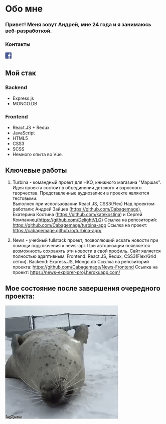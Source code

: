 # Обо мне
### Привет! Меня зовут Андрей, мне 24 года и я занимаюсь веб-разработкой.
### Контакты
<a href="facebook.com/Cabagemage" target="_blank"> <img src="facebook.png" /> </a>

## Мой стак
### Backend
- Express.js 
- MONGO.DB 
### Frontend
- React.JS + Redux
- JavaScript 
- HTML5 
- CSS3
- SCSS
- Немного опыта во Vue.

## Ключевые работы 
1. Turbina -  командный проект для НКО, книжного магазина "Маршак". Идея проекта состоит в объединении детского и взрослого творчества. 
Представленные аудиозаписи в проекте являются тестовыми.  
Выполнен при использовании React.JS, CSS3(Flex)
Над проектом работали: Андрей Зайцев (https://github.com/Cabagemage), Екатерина Костина (https://github.com/katekostina) и Сергей Компаниец(https://github.com/DelightVLG)
Ссылка на репозиторий: https://github.com/Cabagemage/turbina-app
Ссылка на проект: https://cabagemage.github.io/turbina-app/

2. News - учебный fullstack проект, позволяющий искать новости при помощи подключения к news-api. При авторизации появляется возможность сохранять эти новости в свой профиль. Сайт является полностью адаптивным.
Frontend: React.JS, Redux, CSS3(Flex/Grid сетки).
Backend: Express.JS, Mongo.db 
Ссылка на репозиторий проекта: https://github.com/Cabagemage/News-Frontend 
Ссылка на проект: https://news-explorer-proj.herokuapp.com/ 


#### 
## Мое состояние после завершения очередного проекта: 
![](tulen.gif)

<!--
**Cabagemage/Cabagemage** is a ✨ _special_ ✨ repository because its `README.md` (this file) appears on your GitHub profile.

Here are some ideas to get you started:

- 🔭 I’m currently working on ...
- 🌱 I’m currently learning ...
- 👯 I’m looking to collaborate on ...
- 🤔 I’m looking for help with ...
- 💬 Ask me about ...
- 📫 How to reach me: ...
- 😄 Pronouns: ...
- ⚡ Fun fact: ...
-->

